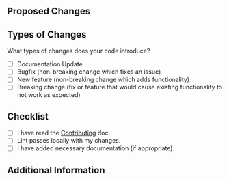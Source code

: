 ## Proposed Changes

<!-- Describe your changes here to communicate to the maintainers why we should accept this pull request. If it fixes a bug or resolves a feature request, be sure to link to that issue. -->

## Types of Changes

What types of changes does your code introduce?
<!-- Put an `x` in the boxes that apply. -->

- [ ] Documentation Update
- [ ] Bugfix (non-breaking change which fixes an issue)
- [ ] New feature (non-breaking change which adds functionality)
- [ ] Breaking change (fix or feature that would cause existing functionality to not work as expected)

## Checklist

<!-- Put an `x` in the boxes that apply. You can also fill these out after creating the PR. If you're unsure about any of them, don't hesitate to ask. We're here to help! This is simply a reminder of what we are going to look for before merging your code. -->

- [ ] I have read the [Contributing](https://pictogrammers.com/docs/contribute/website/) doc.
- [ ] Lint passes locally with my changes.
- [ ] I have added necessary documentation (if appropriate).

## Additional Information

<!-- Please provide us with any other details you think would be beneficial for us to know while considering your changes. If your changes are complex in nature, let us know why you implemented your solution the way you did, what alternatives you considered, etc. -->

